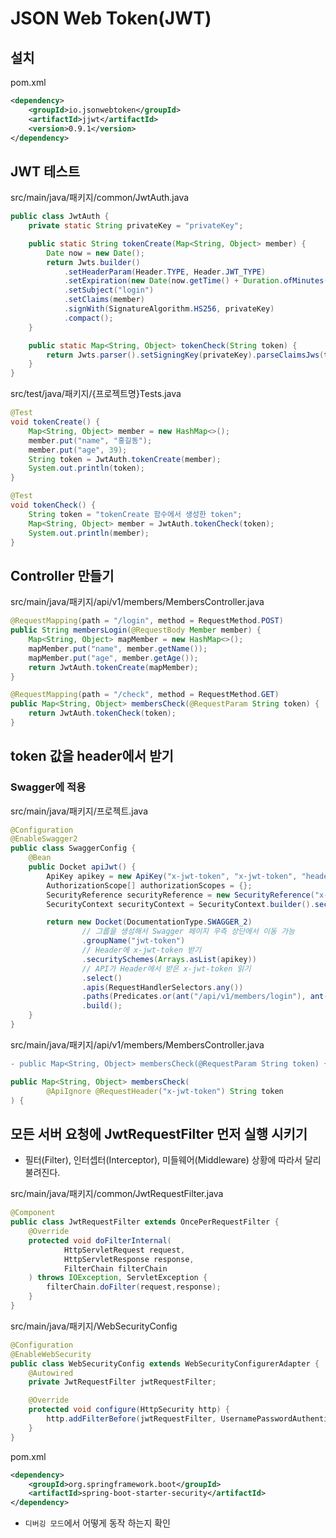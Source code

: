 # JSON Web Token(JWT)

## 설치
pom.xml
```xml
<dependency>
    <groupId>io.jsonwebtoken</groupId>
    <artifactId>jjwt</artifactId>
    <version>0.9.1</version>
</dependency>
```

## JWT 테스트
src/main/java/패키지/common/JwtAuth.java
```java
public class JwtAuth {
    private static String privateKey = "privateKey";

    public static String tokenCreate(Map<String, Object> member) {
        Date now = new Date();
        return Jwts.builder()
            .setHeaderParam(Header.TYPE, Header.JWT_TYPE)
            .setExpiration(new Date(now.getTime() + Duration.ofMinutes(60 * 24).toMillis()))
            .setSubject("login")
            .setClaims(member)
            .signWith(SignatureAlgorithm.HS256, privateKey)
            .compact();
    }

    public static Map<String, Object> tokenCheck(String token) {
        return Jwts.parser().setSigningKey(privateKey).parseClaimsJws(token).getBody();
    }
}
```

src/test/java/패키지/{프로젝트명}Tests.java
```java
@Test
void tokenCreate() {
    Map<String, Object> member = new HashMap<>();
    member.put("name", "홍길동");
    member.put("age", 39);
    String token = JwtAuth.tokenCreate(member);
    System.out.println(token);
}

@Test
void tokenCheck() {
    String token = "tokenCreate 함수에서 생성한 token";
    Map<String, Object> member = JwtAuth.tokenCheck(token);
    System.out.println(member);
}
```

## Controller 만들기
src/main/java/패키지/api/v1/members/MembersController.java
```java
@RequestMapping(path = "/login", method = RequestMethod.POST)
public String membersLogin(@RequestBody Member member) {
    Map<String, Object> mapMember = new HashMap<>();
    mapMember.put("name", member.getName());
    mapMember.put("age", member.getAge());
    return JwtAuth.tokenCreate(mapMember);
}

@RequestMapping(path = "/check", method = RequestMethod.GET)
public Map<String, Object> membersCheck(@RequestParam String token) {
    return JwtAuth.tokenCheck(token);
}
```

## token 값을 header에서 받기
### Swagger에 적용
src/main/java/패키지/프로젝트.java
```java
@Configuration
@EnableSwagger2
public class SwaggerConfig {
    @Bean
    public Docket apiJwt() {
        ApiKey apikey = new ApiKey("x-jwt-token", "x-jwt-token", "header");
        AuthorizationScope[] authorizationScopes = {};
        SecurityReference securityReference = new SecurityReference("x-jwt-token", authorizationScopes);
        SecurityContext securityContext = SecurityContext.builder().securityReferences(Arrays.asList(securityReference)).build();

        return new Docket(DocumentationType.SWAGGER_2)
                // 그룹을 생성해서 Swagger 페이지 우측 상단에서 이동 가능 
                .groupName("jwt-token")
                // Header에 x-jwt-token 받기
                .securitySchemes(Arrays.asList(apikey))
                // API가 Header에서 받은 x-jwt-token 읽기
                .select()
                .apis(RequestHandlerSelectors.any())
                .paths(Predicates.or(ant("/api/v1/members/login"), ant("/api/v1/members/check")))
                .build();
    }
}
```

<!--
Predicates.and(
        Predicates.or(ant("/api/v1/members/login"), ant("/api/v1/members/check")),
        Predicates.not(ant("/error"))
)
-->

src/main/java/패키지/api/v1/members/MembersController.java
```diff
- public Map<String, Object> membersCheck(@RequestParam String token) {
```
```java
public Map<String, Object> membersCheck(
        @ApiIgnore @RequestHeader("x-jwt-token") String token
) {
```

## 모든 서버 요청에 JwtRequestFilter 먼저 실행 시키기
* 필터(Filter), 인터셉터(Interceptor), 미들웨어(Middleware) 상황에 따라서 달리 불려진다.

src/main/java/패키지/common/JwtRequestFilter.java
```java
@Component
public class JwtRequestFilter extends OncePerRequestFilter {
    @Override
    protected void doFilterInternal(
            HttpServletRequest request,
            HttpServletResponse response,
            FilterChain filterChain
    ) throws IOException, ServletException {
        filterChain.doFilter(request,response);
    }
}
```

src/main/java/패키지/WebSecurityConfig
```java
@Configuration
@EnableWebSecurity
public class WebSecurityConfig extends WebSecurityConfigurerAdapter {
    @Autowired
    private JwtRequestFilter jwtRequestFilter;

    @Override
    protected void configure(HttpSecurity http) {
        http.addFilterBefore(jwtRequestFilter, UsernamePasswordAuthenticationFilter.class);
    }
}
```

pom.xml
```xml
<dependency>
    <groupId>org.springframework.boot</groupId>
    <artifactId>spring-boot-starter-security</artifactId>
</dependency>
```
* `디버깅 모드`에서 어떻게 동작 하는지 확인
